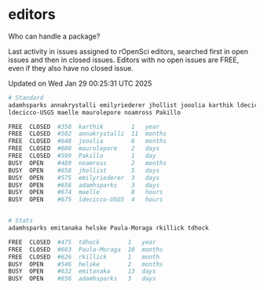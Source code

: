 # editors

Who can handle a package?

Last activity in issues assigned to rOpenSci editors, searched first in open
issues and then in closed issues. Editors with no open issues are FREE, even if
they also have no closed issue.


Updated on Wed Jan 29 00:25:31 UTC 2025

```bash
# Standard
adamhsparks annakrystalli emilyriederer jhollist jooolia karthik ldecicco
ldecicco-USGS maelle maurolepore noamross Pakillo

FREE  CLOSED  #358  karthik        1   year
FREE  CLOSED  #502  annakrystalli  11  months
FREE  CLOSED  #648  jooolia        6   months
FREE  CLOSED  #608  maurolepore    2   days
FREE  CLOSED  #599  Pakillo        1   day
BUSY  OPEN    #489  noamross       2   months
BUSY  OPEN    #658  jhollist       5   days
BUSY  OPEN    #575  emilyriederer  3   days
BUSY  OPEN    #656  adamhsparks    3   days
BUSY  OPEN    #674  maelle         8   hours
BUSY  OPEN    #675  ldecicco-USGS  4   hours


# Stats
adamhsparks emitanaka helske Paula-Moraga rkillick tdhock

FREE  CLOSED  #475  tdhock        1   year
FREE  CLOSED  #603  Paula-Moraga  10  months
FREE  CLOSED  #626  rkillick      1   month
BUSY  OPEN    #546  helske        2   months
BUSY  OPEN    #632  emitanaka     13  days
BUSY  OPEN    #656  adamhsparks   3   days
```
